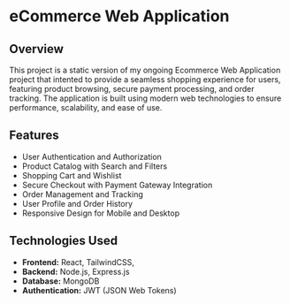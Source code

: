 # eCommerce Web Application

## Overview

This project is a static version of my ongoing Ecommerce Web Application project that intented to provide a seamless shopping experience for users, featuring product browsing, secure payment processing, and order tracking. The application is built using modern web technologies to ensure performance, scalability, and ease of use.

## Features

- User Authentication and Authorization
- Product Catalog with Search and Filters
- Shopping Cart and Wishlist
- Secure Checkout with Payment Gateway Integration
- Order Management and Tracking
- User Profile and Order History
- Responsive Design for Mobile and Desktop

## Technologies Used

- **Frontend:** React, TailwindCSS,
- **Backend:** Node.js, Express.js
- **Database:** MongoDB
- **Authentication:** JWT (JSON Web Tokens)
